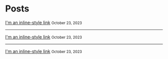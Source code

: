# Posts

[I'm an inline-style link](posts/post.md)
<small>October 23, 2023</small>
_____________
[I'm an inline-style link](posts/post.md) 
<small>October 23, 2023</small>
_____________
[I'm an inline-style link](posts/post.md) 
<small>October 23, 2023</small>

